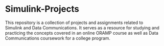 # Simulink-Projects
This repository is a collection of projects and assignments related to Simulink and Data Communications. It serves as a resource for studying and practicing the concepts covered in an online ORAMP course as well as Data Communications coursework for a college program.
